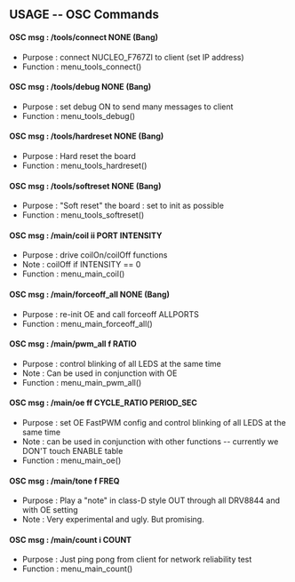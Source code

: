## USAGE -- OSC Commands

#### OSC msg    : /tools/connect NONE (Bang)
 * Purpose  : connect NUCLEO_F767ZI to client (set IP address)
 * Function	: menu_tools_connect()

#### OSC msg    : /tools/debug NONE (Bang)
 * Purpose  : set debug ON to send many messages to client
 * Function	: menu_tools_debug()

#### OSC msg    : /tools/hardreset NONE (Bang)
 * Purpose  : Hard reset the board
 * Function	: menu_tools_hardreset()

#### OSC msg    : /tools/softreset NONE (Bang)
 * Purpose  : "Soft reset" the board : set to init as possible
 * Function	: menu_tools_softreset()

#### OSC msg    : /main/coil ii PORT INTENSITY
 * Purpose  : drive coilOn/coilOff functions
 * Note     : coilOff if INTENSITY == 0
 * Function	: menu_main_coil()

#### OSC msg    : /main/forceoff_all NONE (Bang)
 * Purpose  : re-init OE and call forceoff ALLPORTS
 * Function	: menu_main_forceoff_all()

#### OSC msg    : /main/pwm_all f RATIO
 * Purpose  : control blinking of all LEDS at the same time
 * Note     : Can be used in conjunction with OE
 * Function	: menu_main_pwm_all()

#### OSC msg    : /main/oe ff CYCLE_RATIO PERIOD_SEC
 * Purpose  : set OE FastPWM config and control blinking of all LEDS at the same time
 * Note     : can be used in conjunction with other functions -- currently we DON'T
              touch ENABLE table
 * Function	: menu_main_oe()

#### OSC msg    : /main/tone f FREQ
 * Purpose  : Play a "note" in class-D style OUT through all DRV8844 and with OE setting
 * Note     : Very experimental and ugly. But promising.

#### OSC msg    : /main/count i COUNT
 * Purpose  : Just ping pong from client for network reliability test
 * Function : menu_main_count()
